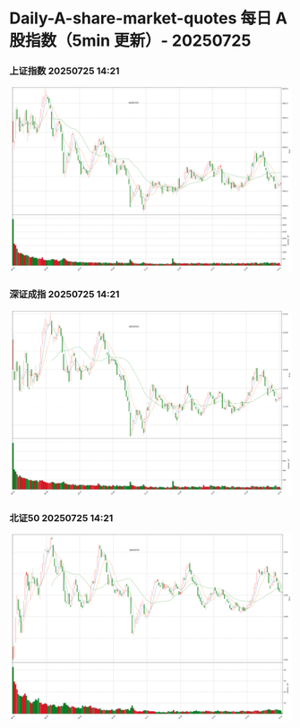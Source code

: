 
# Daily-A-share-market-quotes 每日 A 股指数（5min 更新）- 20250725

### 上证指数 20250725 14:21
![](./fig/2025/7/20250725-sh000001.png)

### 深证成指 20250725 14:21
![](./fig/2025/7/20250725-sz399001.png)

### 北证50 20250725 14:21
![](./fig/2025/7/20250725-bj899050.png)
